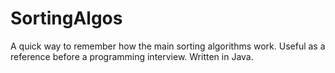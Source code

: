SortingAlgos
============

 A quick way to remember how the main sorting algorithms work. Useful as a reference before a programming interview.
 Written in Java.
